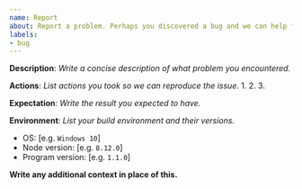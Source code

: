```yaml
---
name: Report
about: Report a problem. Perhaps you discovered a bug and we can help fix the problem.
labels: 
- bug
---
```


**Description**: *Write a concise description of what problem you encountered.*



**Actions**: *List actions you took so we can reproduce the issue.*
1. 
2. 
3. 

**Expectation**: *Write the result you expected to have.*



**Environment**: *List your build environment and their versions.*
* OS: [e.g. `Windows 10`]
* Node version: [e.g. `8.12.0`]
* Program version: [e.g. `1.1.0`]

**Write any additional context in place of this.**
